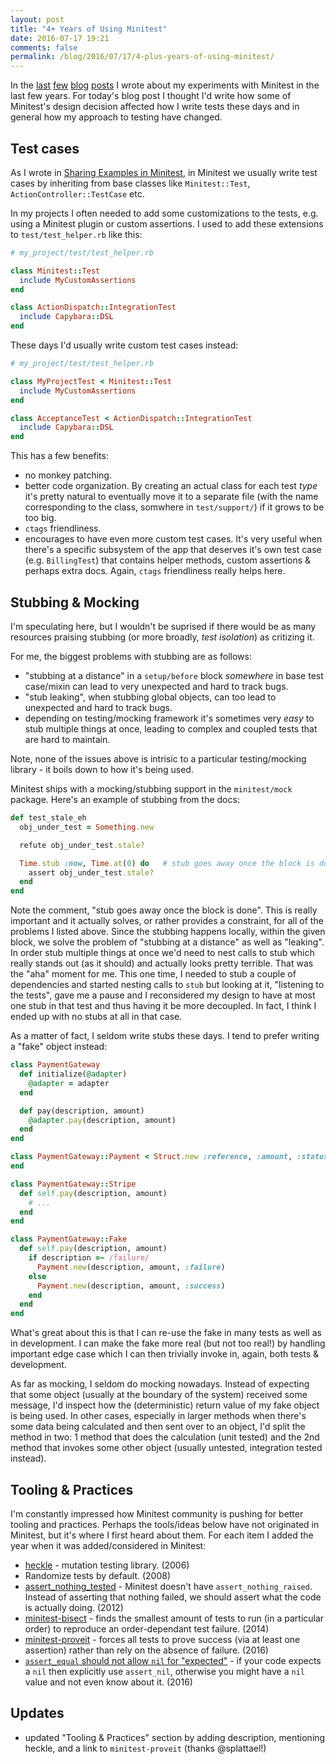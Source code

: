 ```yaml
---
layout: post
title: "4+ Years of Using Minitest"
date: 2016-07-17 19:21
comments: false
permalink: /blog/2016/07/17/4-plus-years-of-using-minitest/
---
```


In the [last](/blog/2015/07/17/testing-shape-of-data) [few](/blog/2014/07/17/integration-testing-on-different-levels/) [blog](/blog/2013/07/17/sharing-examples-in-minitest/) [posts](/blog/2012/07/17/liskov-principle-and-minitest/) I wrote about my experiments with Minitest in the last few years.
For today's blog post I thought I'd write how some of Minitest's design decision affected how I write tests these days and in general how my approach to testing have changed.

## Test cases

As I wrote in [Sharing Examples in Minitest](/blog/2013/07/17/sharing-examples-in-minitest/), in Minitest we usually write test cases by inheriting from base classes like `Minitest::Test`, `ActionController::TestCase` etc.

In my projects I often needed to add some customizations to the tests, e.g. using a Minitest plugin or custom assertions. I used to add these extensions to `test/test_helper.rb` like this:

```ruby
# my_project/test/test_helper.rb

class Minitest::Test
  include MyCustomAssertions
end

class ActionDispatch::IntegrationTest
  include Capybara::DSL
end
```

These days I'd usually write custom test cases instead:

```ruby
# my_project/test/test_helper.rb

class MyProjectTest < Minitest::Test
  include MyCustomAssertions
end

class AcceptanceTest < ActionDispatch::IntegrationTest
  include Capybara::DSL
end
```

This has a few benefits:

- no monkey patching.
- better code organization. By creating an actual class for each test _type_ it's pretty natural to eventually move it to a separate file (with the name corresponding to the class, somwhere in `test/support/`) if it grows to be too big.
- `ctags` friendliness.
- encourages to have even more custom test cases. It's very useful when there's a specific subsystem of the app that deserves it's own test case (e.g. `BillingTest`) that contains helper methods, custom assertions & perhaps extra docs. Again, `ctags` friendliness really helps here.

## Stubbing & Mocking

I'm speculating here, but I wouldn't be suprised if there would be as many resources praising stubbing (or more broadly, _test isolation_) as critizing it.

For me, the biggest problems with stubbing are as follows:

- "stubbing at a distance" in a `setup/before` block _somewhere_ in base test case/mixin can lead to very unexpected and hard to track bugs.
- "stub leaking", when stubbing global objects, can too lead to unexpected and hard to track bugs.
- depending on testing/mocking framework it's sometimes very _easy_ to stub multiple things at once, leading to complex and coupled tests that are hard to maintain.

Note, none of the issues above is intrisic to a particular testing/mocking library - it boils down to how it's being used.

Minitest ships with a mocking/stubbing support in the `minitest/mock` package. Here's an example of stubbing from the docs:

```ruby
def test_stale_eh
  obj_under_test = Something.new

  refute obj_under_test.stale?

  Time.stub :now, Time.at(0) do   # stub goes away once the block is done
    assert obj_under_test.stale?
  end
end
```

Note the comment, "stub goes away once the block is done".
This is really important and it actually solves, or rather provides a constraint, for all of the problems I listed above.
Since the stubbing happens locally, within the given block, we solve the problem of "stubbing at a distance" as well as "leaking".
In order stub multiple things at once we'd need to nest calls to stub which really stands out (as it should) and actually looks pretty terrible. That was the "aha" moment for me.
This one time, I needed to stub a couple of dependencies and started nesting calls to `stub` but looking at it, "listening to the tests", gave me a pause and I reconsidered my design to have at most one stub in that test and thus having it be more decoupled. In fact, I think I ended up with no stubs at all in that case.

As a matter of fact, I seldom write stubs these days. I tend to prefer writing a "fake" object instead:

```ruby
class PaymentGateway
  def initialize(@adapter)
    @adapter = adapter
  end

  def pay(description, amount)
    @adapter.pay(description, amount)
  end
end

class PaymentGateway::Payment < Struct.new :reference, :amount, :status
end

class PaymentGateway::Stripe
  def self.pay(description, amount)
    # ...
  end
end

class PaymentGateway::Fake
  def self.pay(description, amount)
    if description =~ /failure/
      Payment.new(description, amount, :failure)
    else
      Payment.new(description, amount, :success)
    end
  end
end
```

What's great about this is that I can re-use the fake in many tests as well as in development. I can make the fake more real (but not too real!) by handling important edge case which I can then trivially invoke in, again, both tests & development.

As far as mocking, I seldom do mocking nowadays. Instead of expecting that some object (usually at the boundary of the system) received some message, I'd inspect how the (deterministic) return value of my fake object is being used.
In other cases, especially in larger methods when there's some data being calculated and then sent over to an object, I'd split the method in two: 1 method that does the calculation (unit tested) and the 2nd method that invokes some other object (usually untested, integration tested instead).

## Tooling & Practices

I'm constantly impressed how Minitest community is pushing for better tooling and practices. Perhaps the tools/ideas below have not originated in Minitest, but it's where I first heard about them. For each item I added the year when it was added/considered in Minitest:

- [heckle](https://github.com/seattlerb/heckle) - mutation testing library. (2006)
- Randomize tests by default. (2008)
- [assert_nothing_tested](http://www.zenspider.com/ruby/2012/01/assert_nothing_tested.html) - Minitest doesn't have `assert_nothing_raised`. Instead of asserting that nothing failed, we should assert what the code is actually doing. (2012)
- [minitest-bisect](https://github.com/seattlerb/minitest-bisect) - finds the smallest amount of tests to run (in a particular order) to reproduce an order-dependant test failure. (2014)
- [minitest-proveit](https://github.com/seattlerb/minitest-proveit) - forces all tests to prove success (via at least one assertion) rather than rely on the absence of failure. (2016)
- [`assert_equal` should not allow `nil` for "expected"](https://github.com/seattlerb/minitest/pull/626) - if your code expects a `nil` then explicitly use `assert_nil`, otherwise you might have a `nil` value and not even know about it. (2016)


## Updates

- updated "Tooling & Practices" section by adding description, mentioning heckle, and a link to `minitest-proveit` (thanks @splattael!)
